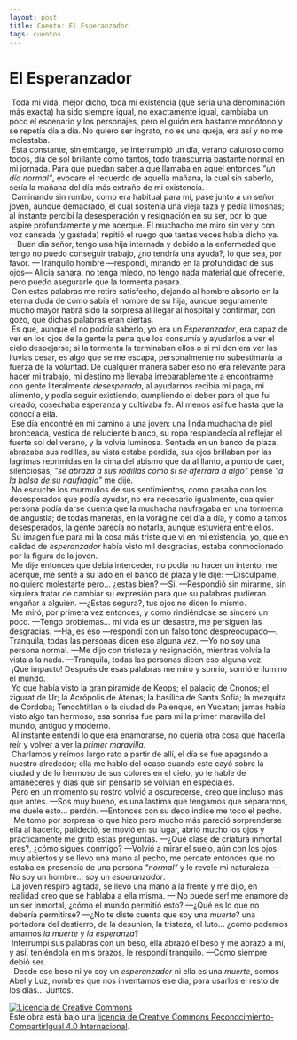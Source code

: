 ```yaml
---
layout: post
title: Cuento: El Esperanzador
tags: cuentos
---
```


# El Esperanzador

&nbsp;Toda mi vida, mejor dicho, toda mi existencia (que seria una denominación más exacta) ha sido siempre igual, no exactamente igual, cambiaba un poco el escenario y los personajes, pero el guión era bastante monótono y se repetía día a día. No quiero ser ingrato, no es una queja, era así y no me molestaba.<br/>&nbsp;Esta constante, sin embargo, se interrumpió un día, verano caluroso como todos, día de sol brillante como tantos, todo transcurría bastante normal en mi jornada. Para que puedan saber a que llamaba en aquel entonces _"un día normal"_, evocare el recuerdo de aquella mañana, la cual sin saberlo, sería la mañana del día más extraño de mi existencia. <br/>&nbsp;Caminando sin rumbo, como era habitual para mí, pase junto a un señor joven, aunque demacrado, el cual sostenía una vieja taza y pedía limosnas; al instante percibí la desesperación y resignación en su ser, por lo que aspire profundamente y me acerque. El muchacho me miro sin ver y con voz cansada (y gastada) repitió el ruego que tantas veces había dicho ya.
—Buen día señor, tengo una hija internada y debido a la enfermedad que tengo no puedo conseguir trabajo, ¿no tendría una ayuda?, lo que sea, por favor.
—Tranquilo hombre —respondí, mirando en la profundidad de sus ojos— Alicia sanara, no tenga miedo, no tengo nada material que ofrecerle, pero puedo asegurarle que la tormenta pasara.<br/>&nbsp;Con estas palabras me retire satisfecho, dejando al hombre absorto en la eterna duda de cómo sabía el nombre de su hija, aunque seguramente mucho mayor habrá sido la sorpresa al llegar al hospital y confirmar, con gozo, que dichas palabras eran ciertas.<br/>&nbsp;Es que, aunque el no podría saberlo, yo era un _Esperanzador_, era capaz de ver en los ojos de la gente la pena que los consumía y ayudarlos a ver el cielo despejarse; si la tormenta la terminaban ellos o si mi don era ver las lluvias cesar, es algo que se me escapa, personalmente no subestimaría la fuerza de la voluntad. De cualquier manera saber eso no era relevante para hacer mi trabajo, mi destino me llevaba irreparablemente a encontrarme con gente literalmente _desesperada_, al ayudarnos recibía mi paga, mi alimento, y podía seguir existiendo, cumpliendo el deber para el que fui creado, cosechaba esperanza y cultivaba fe. Al menos así fue hasta que la conocí a ella.<br/>&nbsp;Ese día encontré en mi camino a una joven: una linda muchacha de piel bronceada, vestida de reluciente blanco, su ropa resplandecía al reflejar el fuerte sol del verano, y la volvía luminosa. Sentada en un banco de plaza, abrazaba sus rodillas, su vista estaba perdida, sus ojos brillaban por las lagrimas reprimidas en la cima del abismo que da al llanto, a punto de caer, silenciosas; _"se abraza a sus rodillas como si se aferrara a algo"_ pensé _"a la balsa de su naufragio"_ me dije.<br/>&nbsp;No escuche los murmullos de sus sentimientos, como pasaba con los desesperados que podía ayudar, no era necesario igualmente, cualquier persona podía darse cuenta que la muchacha naufragaba en una tormenta de angustia; de todas maneras, en la vorágine del día a día, y como a tantos desesperados, la gente parecía no notarla, aunque estuviera entre ellos.<br/>&nbsp;Su imagen fue para mi la cosa más triste que vi en mi existencia, yo, que en calidad de _esperanzador_ había visto mil desgracias, estaba conmocionado por la figura de la joven.<br/>&nbsp;Me dije entonces que debía interceder, no podía no hacer un intento, me acerque, me senté a su lado en el banco de plaza y le dije:
 —Discúlpame, no quiero molestarte pero... ¿estas bien?
—Si. —Respondió sin mirarme, sin siquiera tratar de cambiar su expresión para que su palabras pudieran engañar a alguien.
—¿Estas segura?, tus ojos no dicen lo mismo.<br/>&nbsp;Me miró, por primera vez entonces, y como rindiéndose se sinceró un poco.
—Tengo problemas... mi vida es un desastre, me persiguen las desgracias.
—Ha, es eso —respondí con un falso tono despreocupado—. Tranquila, todas las personas dicen eso alguna vez.
—Yo no soy una persona normal. —Me dijo con tristeza y resignación, mientras volvía la vista a la nada.
—Tranquila, todas las personas dicen eso alguna vez.<br/>&nbsp;¡Que impacto! Después de esas palabras me miro y sonrió, sonrió e ilumino el mundo.<br/>&nbsp;Yo que había visto la gran piramide de Keops; el palacio de Cnonos; el zigurat de Ur; la Acrópolis de Atenas; la basílica de Santa Sofia; la mezquita de Cordoba; Tenochtitlan o la ciudad de Palenque, en Yucatan; jamas había visto algo tan hermoso, esa sonrisa fue para mi la primer maravilla del mundo, antiguo y moderno.<br/>&nbsp;Al instante entendí lo que era enamorarse, no quería otra cosa que hacerla reír y volver a ver la _primer maravilla_.<br/>&nbsp;Charlamos y reímos largo rato a partir de allí, el día se fue apagando a nuestro alrededor; ella me hablo del ocaso cuando este cayó sobre la ciudad y de lo hermoso de sus  colores en el cielo, yo le hable de amaneceres y días que sin pensarlo se volvían en especiales.<br/>&nbsp;Pero en un momento su rostro volvió a oscurecerse, creo que incluso más que antes.
—Sos muy bueno, es una lastima que tengamos que separarnos, me duele esto... perdón. —Entonces con su dedo indice me toco el pecho.<br/>&nbsp; Me tomo por sorpresa lo que hizo pero mucho más pareció sorprenderse ella al hacerlo, palideció, se movió en su lugar, abrió mucho los ojos y prácticamente me grito estas preguntas.
—¿Qué clase de criatura inmortal eres?, ¿cómo sigues conmigo? —Volvió a mirar el suelo, aún con los ojos muy abiertos y se llevo una mano al pecho, me percate entonces que no estaba en presencia de una persona _"normal"_ y le revele mi naturaleza.
—No soy un hombre... soy un _esperanzador_.<br/>&nbsp;La joven respiro agitada, se llevo una mano a la frente y me dijo, en realidad creo que se hablaba a ella misma.
—¡No puede ser! me enamore de un ser inmortal, ¿cómo el mundo permitió esto?
—¿Qué es lo que no debería permitirse?
—¿No te diste cuenta que soy una _muerte_? una portadora del destierro, de la desunión, la tristeza, el luto... ¿cómo podemos amarnos _la muerte_ y _la esperanza_?<br/>&nbsp;Interrumpí sus palabras con un beso, ella abrazó el beso y me abrazó a mi, y así, teniéndola en mis brazos, le respondí tranquilo.
—Como siempre debió ser.<br/>&nbsp; Desde ese beso ni yo soy un _esperanzador_ ni ella es una _muerte_, somos Abel y Luz, nombres que nos inventamos ese día, para usarlos el resto de los días... Juntos.

<a rel="license" href="http://creativecommons.org/licenses/by-sa/4.0/"><img alt="Licencia de Creative Commons" style="border-width:0" src="https://i.creativecommons.org/l/by-sa/4.0/88x31.png" /></a><br />Este obra está bajo una <a rel="license" href="http://creativecommons.org/licenses/by-sa/4.0/">licencia de Creative Commons Reconocimiento-CompartirIgual 4.0 Internacional</a>.
 
